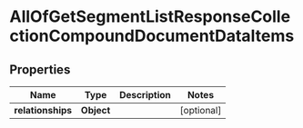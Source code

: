 # AllOfGetSegmentListResponseCollectionCompoundDocumentDataItems

## Properties
Name | Type | Description | Notes
------------ | ------------- | ------------- | -------------
**relationships** | **Object** |  |  [optional]
